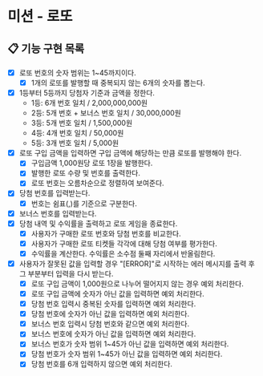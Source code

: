 # 미션 - 로또

## 📋 기능 구현 목록

- [x] 로또 번호의 숫자 범위는 1~45까지이다.
  - [x] 1개의 로또를 발행할 때 중복되지 않는 6개의 숫자를 뽑는다.
- [x] 1등부터 5등까지 당첨자 기준과 금액을 정한다.
  - 1등: 6개 번호 일치 / 2,000,000,000원
  - 2등: 5개 번호 + 보너스 번호 일치 / 30,000,000원
  - 3등: 5개 번호 일치 / 1,500,000원
  - 4등: 4개 번호 일치 / 50,000원
  - 5등: 3개 번호 일치 / 5,000원
- [x] 로또 구입 금액을 입력하면 구입 금액에 해당하는 만큼 로또를 발행해야 한다.
  - [x] 구입금액 1,000원당 로또 1장을 발행한다.
  - [x] 발행한 로또 수량 및 번호를 출력한다. 
  - [x] 로또 번호는 오름차순으로 정렬하여 보여준다.
- [x] 당첨 번호를 입력받는다.
  - [x] 번호는 쉼표(,)를 기준으로 구분한다.
- [x] 보너스 번호를 입력받는다.
- [x] 당첨 내역 및 수익률을 출력하고 로또 게임을 종료한다.
  - [x] 사용자가 구매한 로또 번호와 당첨 번호를 비교한다.
  - [x] 사용자가 구매한 로또 티켓들 각각에 대해 당첨 여부를 평가한다.
  - [x] 수익률을 계산한다. 수익률은 소수점 둘째 자리에서 반올림한다.
- [x] 사용자가 잘못된 값을 입력할 경우 "[ERROR]"로 시작하는 에러 메시지를 출력 후 그 부분부터 입력을 다시 받는다.
  - [x] 로또 구입 금액이 1,000원으로 나누어 떨어지지 않는 경우 예외 처리한다.
  - [x] 로또 구입 금액에 숫자가 아닌 값을 입력하면 예외 처리한다.
  - [x] 당첨 번호 입력시 중복된 숫자를 입력하면 예외 처리한다.
  - [x] 당첨 번호에 숫자가 아닌 값을 입력하면 예외 처리한다.
  - [x] 보너스 번호 입력시 당첨 번호와 같으면 예외 처리한다.
  - [x] 보너스 번호에 숫자가 아닌 값을 입력하면 예외 처리한다.
  - [x] 보너스 번호가 숫자 범위 1~45가 아닌 값을 입력하면 예외 처리한다.
  - [x] 당첨 번호가 숫자 범위 1~45가 아닌 값을 입력하면 예외 처리한다.
  - [x] 당첨 번호를 6개 입력하지 않으면 예외 처리한다.